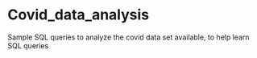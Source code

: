 # Covid_data_analysis
Sample SQL queries to analyze the covid data set available, to help learn SQL queries
